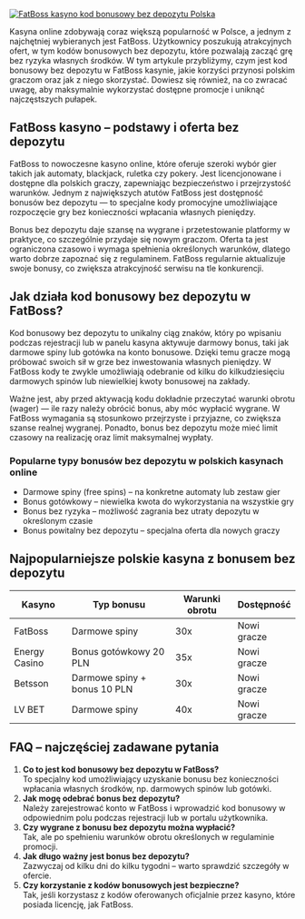 [![FatBoss kasyno kod bonusowy bez depozytu Polska](https://123-caf.pages.dev/gitsignup.png)](https://vrmoo.ru/Bt82HjjY)

<p>Kasyna online zdobywają coraz większą popularność w Polsce, a jednym z najchętniej wybieranych jest FatBoss. Użytkownicy poszukują atrakcyjnych ofert, w tym kodów bonusowych bez depozytu, które pozwalają zacząć grę bez ryzyka własnych środków. W tym artykule przybliżymy, czym jest kod bonusowy bez depozytu w FatBoss kasynie, jakie korzyści przynosi polskim graczom oraz jak z niego skorzystać. Dowiesz się również, na co zwracać uwagę, aby maksymalnie wykorzystać dostępne promocje i uniknąć najczęstszych pułapek.</p>  <h2>FatBoss kasyno – podstawy i oferta bez depozytu</h2> <p>FatBoss to nowoczesne kasyno online, które oferuje szeroki wybór gier takich jak automaty, blackjack, ruletka czy pokery. Jest licencjonowane i dostępne dla polskich graczy, zapewniając bezpieczeństwo i przejrzystość warunków. Jednym z największych atutów FatBoss jest dostępność bonusów bez depozytu — to specjalne kody promocyjne umożliwiające rozpoczęcie gry bez konieczności wpłacania własnych pieniędzy.</p> <p>Bonus bez depozytu daje szansę na wygrane i przetestowanie platformy w praktyce, co szczególnie przydaje się nowym graczom. Oferta ta jest ograniczona czasowo i wymaga spełnienia określonych warunków, dlatego warto dobrze zapoznać się z regulaminem. FatBoss regularnie aktualizuje swoje bonusy, co zwiększa atrakcyjność serwisu na tle konkurencji.</p>  <h2>Jak działa kod bonusowy bez depozytu w FatBoss?</h2> <p>Kod bonusowy bez depozytu to unikalny ciąg znaków, który po wpisaniu podczas rejestracji lub w panelu kasyna aktywuje darmowy bonus, taki jak darmowe spiny lub gotówka na konto bonusowe. Dzięki temu gracze mogą próbować swoich sił w grze bez inwestowania własnych pieniędzy. W FatBoss kody te zwykle umożliwiają odebranie od kilku do kilkudziesięciu darmowych spinów lub niewielkiej kwoty bonusowej na zakłady.</p> <p>Ważne jest, aby przed aktywacją kodu dokładnie przeczytać warunki obrotu (wager) — ile razy należy obrócić bonus, aby móc wypłacić wygrane. W FatBoss wymagania są stosunkowo przejrzyste i przyjazne, co zwiększa szanse realnej wygranej. Ponadto, bonus bez depozytu może mieć limit czasowy na realizację oraz limit maksymalnej wypłaty.</p>  <h3>Popularne typy bonusów bez depozytu w polskich kasynach online</h3> <ul>   <li>Darmowe spiny (free spins) – na konkretne automaty lub zestaw gier</li>   <li>Bonus gotówkowy – niewielka kwota do wykorzystania na wszystkie gry</li>   <li>Bonus bez ryzyka – możliwość zagrania bez utraty depozytu w określonym czasie</li>   <li>Bonus powitalny bez depozytu – specjalna oferta dla nowych graczy</li> </ul>  <h2>Najpopularniejsze polskie kasyna z bonusem bez depozytu</h2> <table>   <thead>     <tr>       <th>Kasyno</th>       <th>Typ bonusu</th>       <th>Warunki obrotu</th>       <th>Dostępność</th>     </tr>   </thead>   <tbody>     <tr>       <td>FatBoss</td>       <td>Darmowe spiny</td>       <td>30x</td>       <td>Nowi gracze</td>     </tr>     <tr>       <td>Energy Casino</td>       <td>Bonus gotówkowy 20 PLN</td>       <td>35x</td>       <td>Nowi gracze</td>     </tr>     <tr>       <td>Betsson</td>       <td>Darmowe spiny + bonus 10 PLN</td>       <td>30x</td>       <td>Nowi gracze</td>     </tr>     <tr>       <td>LV BET</td>       <td>Darmowe spiny</td>       <td>40x</td>       <td>Nowi gracze</td>     </tr>   </tbody> </table>  <h2>FAQ – najczęściej zadawane pytania</h2> <ol>   <li><strong>Co to jest kod bonusowy bez depozytu w FatBoss?</strong><br>To specjalny kod umożliwiający uzyskanie bonusu bez konieczności wpłacania własnych środków, np. darmowych spinów lub gotówki.</li>   <li><strong>Jak mogę odebrać bonus bez depozytu?</strong><br>Należy zarejestrować konto w FatBoss i wprowadzić kod bonusowy w odpowiednim polu podczas rejestracji lub w portalu użytkownika.</li>   <li><strong>Czy wygrane z bonusu bez depozytu można wypłacić?</strong><br>Tak, ale po spełnieniu warunków obrotu określonych w regulaminie promocji.</li>   <li><strong>Jak długo ważny jest bonus bez depozytu?</strong><br>Zazwyczaj od kilku dni do kilku tygodni – warto sprawdzić szczegóły w ofercie.</li>   <li><strong>Czy korzystanie z kodów bonusowych jest bezpieczne?</strong><br>Tak, jeśli korzystasz z kodów oferowanych oficjalnie przez kasyno, które posiada licencję, jak FatBoss.</li> </ol>